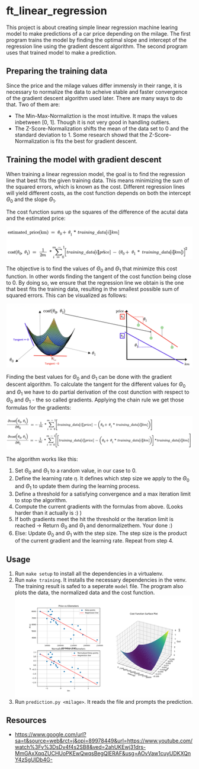 # ft_linear_regression
This project is about creating simple linear regression machine learing model to make predictions of a car price depending on the milage. The first program trains the model by finding the optimal slope and intercept of the regression line using the gradient descent algorithm. The second program uses that trained model to make a prediction.

## Preparing the training data

Since the price and the milage values differ immensly in their range, it is necessary to normalize the data to acheive stable and faster convergence of the gradient descent algorithm used later. There are many ways to do that. Two of them are: 
- The Min-Max-Normaliztion is the most intuitive. It maps the values inbetween [0, 1]. Though it is not very good in handling outliers.
- The Z-Score-Normalization shifts the mean of the data set to 0 and the standard deviation to 1.
Some research showd that the Z-Score-Normalization is fits the best for gradient descent.

## Training the model with gradient descent

When training a linear regression model, the goal is to find the regression line that best fits the given training data. This means minimizing the sum of the squared errors, which is known as the cost. Different regression lines will yield different costs, as the cost function depends on both the intercept $Θ_0$ and the slope $Θ_1$.

The cost function sums up the squares of the difference of the acutal data and the estimated price:

![lin_reg1](https://raw.githubusercontent.com/alexehrlich/42Rio-AI-ft_linear_regression/main/images/formulas.png)

The objective is to find the values of $Θ_0$ and $Θ_1$ that minimize this cost function. In other words finding the tangent of the cost function being close to 0. By doing so, we ensure that the regression line we obtain is the one that best fits the training data, resulting in the smallest possible sum of squared errors. This can be visualized as follows:

![lin_reg1](https://raw.githubusercontent.com/alexehrlich/42Rio-AI-ft_linear_regression/main/images/cost.png)

Finding the best values for $Θ_0$ and $Θ_1$ can be done with the gradient descent algorithm. To calculate the tangent for the different values for $Θ_0$ and $Θ_1$ we have to do partial derivation of the cost dunction with respect to $Θ_0$ and $Θ_1$ - the so called gradients. Applying the chain rule we get those formulas for the gradients:

![lin_reg1](https://raw.githubusercontent.com/alexehrlich/42Rio-AI-ft_linear_regression/main/images/gradients.png)

The algorithm works like this:
1. Set $Θ_0$ and $Θ_1$ to a random value, in our case to 0.
3. Define the learning rate $η$. It defines which step size we apply to the $Θ_0$ and $Θ_1$ to update them during the learning process.
4. Define a threshold for a satisfying convergence and a max iteration limit to stop the algorithm.
5. Compute the current gradients with the formulas from above. (Looks harder than it actually is :) )
6. If both gradients meet the hit the threshold or the iteration limit is reached -> Return $Θ_0$ and $Θ_1$ and denormalizethem. Your done :)
7. Else: Update $Θ_0$ and $Θ_1$ with the step size. The step size is the product of the current gradient and the learning rate. Repeat from step 4.


## Usage

1. Run `make setup` to install all the dependencies in a virtualenv.
2. Run `make training`. It installs the necessary dependencies in the venv. The training result is safed to a seperate `model` file. The program also plots the data, the normalized data and the cost function.
  ![lin_reg1](https://raw.githubusercontent.com/alexehrlich/42Rio-AI-ft_linear_regression/main/images/plots.png)
4. Run `prediction.py <milage>`. It reads the file and prompts the prediction.

## Resources

- https://www.google.com/url?sa=t&source=web&rct=j&opi=89978449&url=https://www.youtube.com/watch%3Fv%3DsDv4f4s2SB8&ved=2ahUKEwj31drs-MmGAxXqqZUCHUoPKEwQwqsBegQIERAF&usg=AOvVaw1cuyUDKXQnY4zSgUlDb4G-
